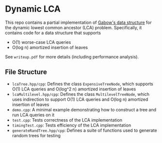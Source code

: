 # Dynamic LCA

This repo contains a partial implementation of [Gabow's data structure](https://arxiv.org/abs/1611.07055) for the dynamic lowest common ancestor (LCA) problem. Specifically, it contains code for a data structure that supports
- O(1) worse-case LCA queries
- O(log n) amortized insertion of leaves

See `writeup.pdf` for more details (including performance analysis).

## File Structure
- `lcaTree.hpp/cpp`: Defines the class `ExpensiveTreeNode`, which supports O(1) LCA queries and O(log^2 n) amortized insertion of leaves
- `lcaMultilevel.hpp/cpp`: Defines the class `MultilevelTreeNode`, which uses indirection to support O(1) LCA queries and O(log n) amortized insertion of leaves
- `demo.cpp`: A minimal example demonstrating how to construct a tree and run LCA queries on it
- `test.cpp`: Tests correctness of the LCA implementation
- `timingTest.cpp`: Tests efficiency of the LCA implementation
- `generateRandTree.hpp/cpp`: Defines a suite of functions used to generate random trees for testing
